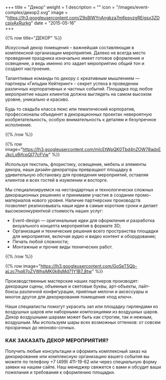 +++
title = "Декор"
weight = 1
description = ""
icon = "/images/event-complex/декор2.svg"
image = "https://lh3.googleusercontent.com/Z9sBlWYnAngkza7m6psyzgREigsx3ZDcpivAxRurkg"
date = "2015-05-16"  
+++

{{% row title="ДЕКОР" %}}

Искуссный декор помещения – важнейшая составляющая в комплексной организации мероприятия. Далеко не всегда место проведения праздника изначально имеет готовое оформление и освещение, а ведь именно это задает мероприятию общий тон и создают настроение.  

<!--more-->

Талантливые команды по декору с креативным мышлением — партнеры «Гильдии Кейтеринг» - секрет успеха в проведении различных корпоративных и частных событий. Площадка под любое мероприятие наших клиентов должна выглядеть на самом высоком уровне, уникально и красиво.

Будь то свадьба класса люкс или тематический корпоратив, профессионалы объединят в декорационных проектах невероятную изобретательность, особую внимательность к деталям и безупречное исполнение.

{{% /row %}}

{{% row image="https://lh3.googleusercontent.com/mlcEtWpQK0Tbd4nZOW78adxEJkcLxBjfcpQI77cFVw" %}}


Используя текстиль, флористику, освещение, мебель и элементы декора, наши дизайн-декораторы превращают площадку в удивительную обстановку для проведения мероприятий, оставляя клиентов и всех гостей в изумлении и восторге.

Мы специализируемся на нестандартных и технологически сложных декорационных решениях и принимаем участие в создании промо-материалов нового уровня. Наличие партнерских производств позволяет реализовывать наши идеи в самые короткие сроки и делает высококонкурентной стоимость наших услуг:

- Event-design — оригинальные идеи для оформления и разработка визуального концепта мероприятия в формате 3D;
- Организация и технические решения всего пространства площадки для мероприятия, включая аудио и видео контент и оборудование;
- Печать любой сложности;
- Монтажные и прочие виды технических работ.

{{% /row %}}

{{% row image="https://lh3.googleusercontent.com/GoSeT5Qb-aLzc7hq67oZVWhpMK0k8sMd71Y1B7_8tw" %}}

Производственные мастерские наших партнеров производят: декорации сцены, объемные и световые буквы, арт-объекты, лайт-боксы различной конфигурации, приятные мелочи и аксессуары и многое другое для декорирования помещения «под ключ».

Наши специалисты помогут украсить зал или площадку гирляндами из воздушных шаров или наборными композициями из воздушных шаров. Декор воздушными шарами может быть как строгим, так и нежным, воздушным. Мы используем шары всех возможных оттенков: от совсем прозрачных до неоново-сочных.

### КАК ЗАКАЗАТЬ ДЕКОР МЕРОПРИЯТИЯ?

Получить любые консультации и оформить комплексный заказ на декорирование или комплексную организацию вашего события вы можете по телефону +7 (499) 411-19-62 или через специальную форму заявки на нашем сайте.
Наш менеджер свяжется с вами и обсудит ваши пожелания и требования к оформлению площадки.
